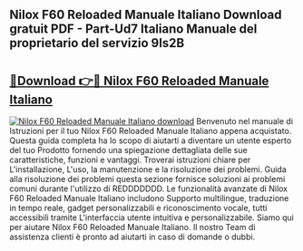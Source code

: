 ## Nilox F60 Reloaded Manuale Italiano Download gratuit PDF - Part-Ud7 Italiano Manuale del proprietario del servizio 9Is2B

# <h2><a href="http://dfaowds.blite.top/?on=Nilox+F60+Reloaded+Manuale+Italiano">🔗Download 👉🔴 Nilox F60 Reloaded Manuale Italiano</a></h2>

[![Nilox F60 Reloaded Manuale Italiano download](https://i.imgur.com/lujVjoI.png)](http://dfaowds.blite.top/?on=Nilox+F60+Reloaded+Manuale+Italiano)
Benvenuto nel manuale di Istruzioni per il tuo Nilox F60 Reloaded Manuale Italiano appena acquistato. Questa guida completa ha lo scopo di aiutarti a diventare un utente esperto del tuo Prodotto fornendo una spiegazione dettagliata delle sue caratteristiche, funzioni e vantaggi. Troverai istruzioni chiare per L'installazione, L'uso, la manutenzione e la risoluzione dei problemi. Guida alla risoluzione dei problemi questa sezione fornisce soluzioni ai problemi comuni durante l'utilizzo di REDDDDDDD. Le funzionalità avanzate di Nilox F60 Reloaded Manuale Italiano includono Supporto multilingue, traduzione in tempo reale, gadget personalizzabili e riconoscimento vocale, tutti accessibili tramite L'interfaccia utente intuitiva e personalizzabile. Siamo qui per aiutare Nilox F60 Reloaded Manuale Italiano. Il nostro Team di assistenza clienti è pronto ad aiutarti in caso di domande o dubbi.
